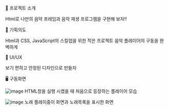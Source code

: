 🎼 프로젝트 소개

  Html로 나만의 음악 프레임과 음악 재생 프로그램을 구현해 보자!!

🎼 기획의도

  Html과 CSS, JavaScript의 스킬업을 위한 작은 프로젝트
  음악 플레이어의 구동을 완벽하게
 
🎨 UI/UX

  보기 편하고 안정된 디자인으로 만들자


🖥 구동화면


![image](https://github.com/Hongyoongi/yungih3/assets/167847389/b4fbaa23-3634-48a5-bd48-6714d1e46820)
HTML창을 실행 시켰을 때 처음으로 등장하는 플레이어 모습


![image](https://github.com/Hongyoongi/yungih3/assets/167847389/c0080456-f742-4085-a15b-a44ff875dfaa)
노래 플레이중이 화면과 노래목록을 표시한 화면

